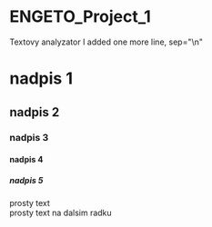 # ENGETO_Project_1
Textovy analyzator
I added one more line, sep="\n"

# nadpis 1
## nadpis 2
### nadpis 3
#### nadpis 4
##### nadpis 5

prosty text
<br> prosty text na dalsim radku
